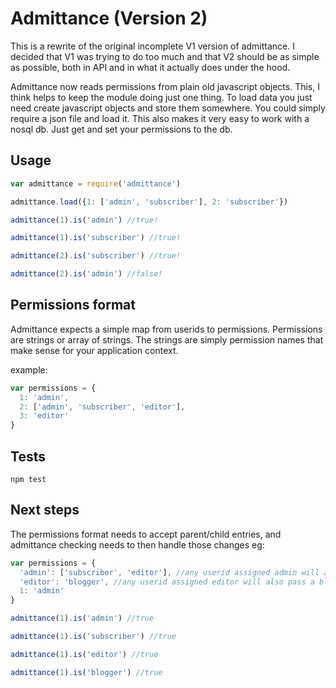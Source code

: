 # Admittance (Version 2)

This is a rewrite of the original incomplete V1 version of admittance. I decided that V1 was trying to do too much and that V2 should be as simple as possible, both in API and in what it actually does under the hood.

Admittance now reads permissions from plain old javascript objects. This, I think helps to keep the module doing just one thing. To load data you just need create javascript objects and store them somewhere. You could simply require a json file and load it. This also makes it very easy to work with a nosql db. Just get and set your permissions to the db.

## Usage

```js
var admittance = require('admittance')

admittance.load({1: ['admin', 'subscriber'], 2: 'subscriber'})

admittance(1).is('admin') //true!

admittance(1).is('subscriber') //true!

admittance(2).is('subscriber') //true!

admittance(2).is('admin') //false!

```

## Permissions format

Admittance expects a simple map from userids to permissions. Permissions are strings or array of strings. The strings are simply permission names that make sense for your application context.

example:

```js
var permissions = {
  1: 'admin',
  2: ['admin', 'subscriber', 'editor'],
  3: 'editor'
}
```

## Tests

```
npm test
```

## Next steps

The permissions format needs to accept parent/child entries, and admittance checking needs to then handle those changes eg:

```js
var permissions = {
  'admin': ['subscriber', 'editor'], //any userid assigned admin will also pass a subscriber or editor check
  'editor': 'blogger', //any userid assigned editor will also pass a blogger check
  1: 'admin'
}

```

```js
admittance(1).is('admin') //true

admittance(1).is('subscriber') //true

admittance(1).is('editor') //true

admittance(1).is('blogger') //true
```
